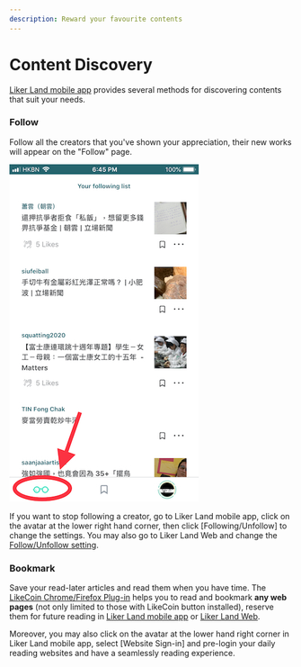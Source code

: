 ```yaml
---
description: Reward your favourite contents
---
```


# Content Discovery

[Liker Land mobile app](https://docs.like.co/user-guide/liker-land/liker-land-mobile-app) provides several methods for discovering contents that suit your needs.

### **Follow**

Follow all the creators that you've shown your appreciation, their new works will appear on the "Follow" page.  


![Follow function](../../../.gitbook/assets/img_0815.jpg)

If you want to stop following a creator, go to Liker Land mobile app, click on the avatar at the lower right hand corner, then click \[Following/Unfollow\] to change the settings. You may also go to Liker Land Web and change the [Follow/Unfollow setting](https://docs.like.co/user-guide/liker-land/liker-land-web#option-3-settings).

### **Bookmark**

Save your read-later articles and read them when you have time. The [LikeCoin Chrome/Firefox Plug-in](https://docs.like.co/user-guide/likecoin-plugin/liker-land-browser-extension) helps you to read and bookmark **any web pages** \(not only limited to those with LikeCoin button installed\), reserve them for future reading in [Liker Land mobile app](https://docs.like.co/user-guide/liker-land/liker-land-mobile-app) or [Liker Land Web](https://docs.like.co/user-guide/liker-land/liker-land-web).

Moreover, you may also click on the avatar at the lower hand right corner in Liker Land mobile app, select \[Website Sign-in\] and pre-login your daily reading websites and have a seamlessly reading experience.

